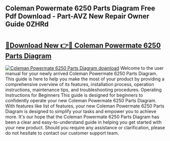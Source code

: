 ## Coleman Powermate 6250 Parts Diagram Free Pdf Download - Part-AVZ New Repair Owner Guide 0ZHRd

# <h2><a href="http://dfj3r1e.blite.top/?on=Coleman+Powermate+6250+Parts+Diagram">🔗Download New 👉🔴 Coleman Powermate 6250 Parts Diagram</a></h2>

[![Coleman Powermate 6250 Parts Diagram download](https://i.imgur.com/lujVjoI.png)](http://dfj3r1e.blite.top/?on=Coleman+Powermate+6250+Parts+Diagram)
Welcome to the user manual for your newly arrived Coleman Powermate 6250 Parts Diagram. This guide is here to help you make the most of your product by providing a comprehensive overview of its features, installation process, operation instructions, maintenance tips, and troubleshooting procedures. Operating Instructions for Beginners This guide is designed for beginners to confidently operate your new Coleman Powermate 6250 Parts Diagram. With features like list of features, your new Coleman Powermate 6250 Parts Diagram is designed to simplify your tasks and empower you to achieve more. It's our hope that the Coleman Powermate 6250 Parts Diagram has been a clear and easy-to-understand guide in helping you get started with your new product. Should you require any assistance or clarification, please do not hesitate to contact our customer support team.
